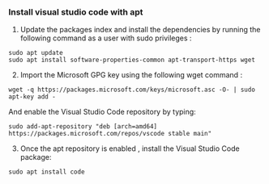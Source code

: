 ### Install visual studio code with apt
01. Update the packages index and install the dependencies by running the following command as a user with sudo privileges :
```
sudo apt update
sudo apt install software-properties-common apt-transport-https wget
```
02. Import the Microsoft GPG key using the following wget command :
```
wget -q https://packages.microsoft.com/keys/microsoft.asc -O- | sudo apt-key add -
```
And enable the Visual Studio Code repository by typing:
```
sudo add-apt-repository "deb [arch=amd64] https://packages.microsoft.com/repos/vscode stable main"
```
03. Once the apt repository is enabled , install the Visual Studio Code package:
```
sudo apt install code
```
